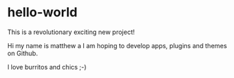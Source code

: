 # hello-world
This is a revolutionary exciting new project!

Hi my name is matthew a I am hoping to develop apps, plugins and themes on Github.

I love burritos and chics ;-)

